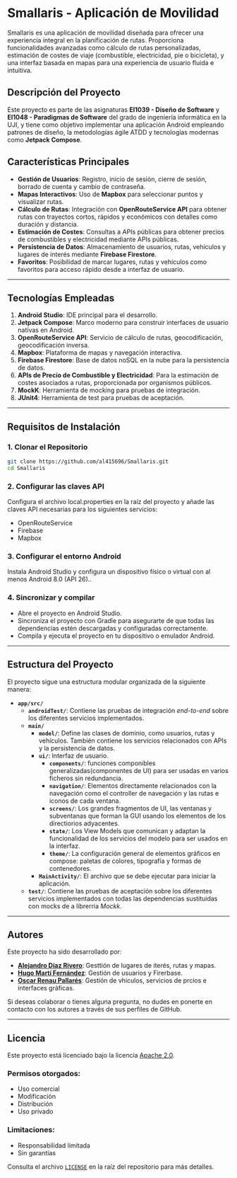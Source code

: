 # Smallaris - Aplicación de Movilidad

Smallaris es una aplicación de movilidad diseñada para ofrecer una experiencia integral en la planificación de rutas. Proporciona funcionalidades avanzadas como cálculo de rutas personalizadas, estimación de costes de viaje (combustible, electricidad, pie o bicicleta), y una interfaz basada en mapas para una experiencia de usuario fluida e intuitiva.

## Descripción del Proyecto

Este proyecto es parte de las asignaturas **EI1039 - Diseño de Software** y **EI1048 - Paradigmas de Software** del grado de ingenieria informática en la UJI, y tiene como objetivo implementar una aplicación Android empleando patrones de diseño, la metodologías ágile ATDD y tecnologías modernas como **Jetpack Compose**.

## Características Principales

- **Gestión de Usuarios**: Registro, inicio de sesión, cierre de sesión, borrado de cuenta y cambio de contraseña.
- **Mapas Interactivos**: Uso de **Mapbox** para seleccionar puntos y visualizar rutas.
- **Cálculo de Rutas**: Integración con **OpenRouteService API** para obtener rutas con trayectos cortos, rápidos y económicos con detalles como duración y distancia.
- **Estimación de Costes**: Consultas a APIs públicas para obtener precios de combustibles y electricidad mediante APIs públicas.
- **Persistencia de Datos**: Almacenamiento de usuarios, rutas, vehículos y lugares de interés mediante **Firebase Firestore**.
- **Favoritos**: Posibilidad de marcar lugares, rutas y vehículos como favoritos para acceso rápido desde a interfaz de usuario.

---

## Tecnologías Empleadas

1. **Android Studio**: IDE principal para el desarrollo.
2. **Jetpack Compose**: Marco moderno para construir interfaces de usuario nativas en Android.
3. **OpenRouteService API**: Servicio de cálculo de rutas, geocodificación, geocodificación inversa.
4. **Mapbox**: Plataforma de mapas y navegación interactiva.
5. **Firebase Firestore**: Base de datos noSQL en la nube para la persistencia de datos.
6. **APIs de Precio de Combustible y Electricidad**: Para la estimación de costes asociados a rutas, proporcionada por organismos públicos.
7. **MockK**: Herramienta de mocking para pruebas de integración.
8. **JUnit4**: Herramienta de test para pruebas de aceptación.

---

## Requisitos de Instalación

### 1. Clonar el Repositorio
```bash
git clone https://github.com/al415696/Smallaris.git
cd Smallaris
```

### 2. Configurar las claves API
  Configura el archivo local.properties en la raíz del proyecto y añade las claves API necesarias para los siguientes servicios:
  
  - OpenRouteService
  - Firebase
  - Mapbox

### 3. Configurar el entorno Android
  Instala Android Studio y configura un dispositivo físico o virtual con al menos Android 8.0 (API 26)..

### 4. Sincronizar y compilar
  -  Abre el proyecto en Android Studio.
  - Sincroniza el proyecto con Gradle para asegurarte de que todas las dependencias estén descargadas y configuradas correctamente.
  - Compila y ejecuta el proyecto en tu dispositivo o emulador Android.

---

## Estructura del Proyecto

El proyecto sigue una estructura modular organizada de la siguiente manera:

- **`app/src/`**
  - **`androidTest/`**: Contiene las pruebas de integración *end-to-end* sobre los diferentes servicios implementados.
  - **`main/`**
    - **`model/`**: Define las clases de dominio, como usuarios, rutas y vehículos. También contiene los servicios relacionados con APIs y la persistencia de datos.
    - **`ui/`**: Interfaz de usuario.
      - **`components/`**: funciones componibles generalizadas(componentes de UI) para ser usadas en varios ficheros sin redundancia.
      - **`navigation/`**: Elementos directamente relacionados con la navegación como el controller de navegación y las rutas e iconos de cada ventana.
      - **`screens/`**: Los grandes fragmentos de UI, las ventanas y subventanas que forman la GUI usando los elementos de los directiorios adyacentes.
      - **`state/`**: Los View Models que comunican y adaptan la funcionalidad de los servicios del modelo para ser usados en la interfaz.
      - **`theme/`**: La configuración general de elementos gráficos en compose: paletas de colores, tipografía y formas de contenedores.
    - **`MainActivity/`**:  El archivo que se debe ejecutar para iniciar la aplicación. 
  - **`test/`**: Contiene las pruebas de aceptación  sobre los diferentes servicios implementados con todas las dependencias sustituidas con mocks de a librerria *Mockk*.

---

## Autores

Este proyecto ha sido desarrollado por:

- **[Alejandro Díaz Rivero](https://github.com/MCY-1911)**: Gesttión de lugares de iterés, rutas y mapas.
- **[Hugo Martí Fernández](https://github.com/HugoMartiFernandez)**: Gestión de usuarios y Firerbase.
- **[Oscar Renau Pallarés](https://github.com/al415696)**: Gestión de vhiculos, servicios de prcios e interfaces gráficas.

Si deseas colaborar o tienes alguna pregunta, no dudes en ponerte en contacto con los autores a través de sus perfiles de GitHub.

--- 

## Licencia

Este proyecto está licenciado bajo la licencia [Apache 2.0](LICENSE).

### Permisos otorgados:
- Uso comercial
- Modificación
- Distribución
- Uso privado

### Limitaciones:
- Responsabilidad limitada
- Sin garantías

Consulta el archivo [`LICENSE`](LICENSE) en la raíz del repositorio para más detalles.



